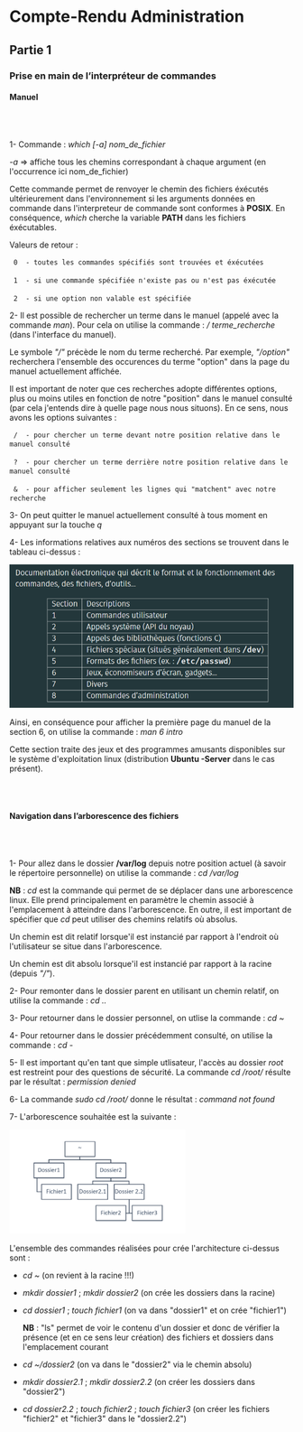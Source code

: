 # Compte-Rendu Administration
## Partie 1
### Prise en main de l’interpréteur de commandes

#### Manuel
<br/>
<br/>

1- Commande : *which [-a] nom_de_fichier*

*-a* => affiche tous les chemins correspondant à chaque argument (en l'occurrence ici nom_de_fichier)

Cette commande permet de renvoyer le chemin des fichiers éxécutés ultérieurement dans l'environnement
si les arguments données en commande dans l'interpreteur de commande sont conformes à **POSIX**.
En conséquence, *which* cherche la variable **PATH** dans les fichiers éxécutables.

Valeurs de retour :

     0	- toutes les commandes spécifiés sont trouvées et éxécutées
 
     1	- si une commande spécifiée n'existe pas ou n'est pas éxécutée
 
     2	- si une option non valable est spécifiée
     
2- Il est possible de rechercher un terme dans le manuel (appelé avec la commande *man*). Pour cela on utilise la commande : */ terme_recherche*  (dans l'interface du manuel). 

Le symbole *"/"* précède le nom du terme recherché. Par exemple, *"/option"* recherchera l'ensemble des occurences du terme "option" dans la page du manuel actuellement affichée.

Il est important de noter que ces recherches adopte différentes options, plus ou moins utiles en fonction de notre "position" dans le manuel consulté (par cela j'entends dire à quelle page nous nous situons). En ce sens, nous avons les options suivantes :

     /	- pour chercher un terme devant notre position relative dans le manuel consulté
 
     ?	- pour chercher un terme derrière notre position relative dans le manuel consulté
 
     &	- pour afficher seulement les lignes qui "matchent" avec notre recherche
     
3- On peut quitter le manuel actuellement consulté à tous moment en appuyant sur la touche *q*

4- Les informations relatives aux numéros des sections se trouvent dans le tableau ci-dessus :

![Section](https://github.com/cpe-lyon/tp-1-moine_pinet/blob/master/tp41.PNG)

Ainsi, en conséquence pour afficher la première page du manuel de la section 6, on utilise la commande : *man 6 intro*

Cette section traite des jeux et des programmes amusants disponibles sur le système d'exploitation linux (distribution **Ubuntu -Server** dans le cas présent).

<br/>
<br/>

#### Navigation dans l’arborescence des fichiers

<br/>
<br/>

1- Pour allez dans le dossier  **/var/log** depuis notre position actuel (à savoir le répertoire personnelle) on utilise la commande : *cd /var/log*

**NB** : *cd* est la commande qui permet de se déplacer dans une arborescence linux. Elle prend principalement en paramètre le chemin associé à l'emplacement à atteindre dans l'arborescence. En outre, il est important de spécifier que *cd* peut utiliser des chemins relatifs où absolus. 

Un chemin est dit relatif lorsque'il est instancié par rapport à l'endroit où l'utilisateur se situe dans l'arborescence.

Un chemin est dit absolu lorsque'il est instancié par rapport à la racine (depuis *"/"*).

2- Pour remonter dans le dossier parent en utilisant un chemin relatif, on utilise la commande : *cd ..*

3- Pour retourner dans le dossier personnel, on utlise la commande : *cd \~*

4- Pour retourner dans le dossier précédemment consulté, on utilise la commande : *cd -*

5- Il est important qu'en tant que simple utlisateur, l'accès au dossier *root* est restreint pour des questions de sécurité. La commande *cd /root/* résulte par le résultat : *permission denied*

6- La commande *sudo cd /root/* donne le résultat : *command not found*

7- L'arborescence souhaitée est la suivante :

![Arborescence](https://github.com/cpe-lyon/tp-1-moine_pinet/blob/master/tpexo1.PNG)

L'ensemble des commandes réalisées pour crée l'architecture ci-dessus sont :

* *cd ~* (on revient à la racine !!!)
* *mkdir dossier1* ; *mkdir dossier2* (on crée les dossiers dans la racine)
* *cd dossier1* ; *touch fichier1* (on va dans "dossier1" et on crée "fichier1")
  
  **NB** : "ls" permet de voir le contenu d'un dossier et donc de vérifier la présence (et en ce sens leur création) 
  des fichiers et dossiers dans l'emplacement courant
     
* *cd ~/dossier2* (on va dans le "dossier2" via le chemin absolu)
* *mkdir dossier2.1* ; *mkdir dossier2.2* (on créer les dossiers dans "dossier2")
     
* *cd dossier2.2* ; *touch fichier2* ; *touch fichier3* (on créer les fichiers "fichier2" et "fichier3" dans le "dossier2.2")
     







 
 

